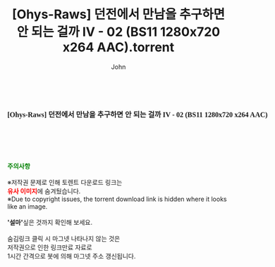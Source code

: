 ﻿---
layout: post
title:  "[Ohys-Raws] 던전에서 만남을 추구하면 안 되는 걸까 IV - 02 (BS11 1280x720 x264 AAC).torrent"
author: John
categories: [ 애니메이션 ]
tags: [  ]
image:  
description: "[Ohys-Raws] 던전에서 만남을 추구하면 안 되는 걸까 IV - 02 (BS11 1280x720 x264 AAC) torrent 정보 공유"
toc: true
toc_sticky: true
---

<br>
<div class="view-img">
<a class="view_image" href="http://torrentmobile60.com/bbs/view_image.php?fn=%2Fdata%2Ffile%2Fani%2F3659260999_5bmDp8ho_4601124e5a8411f657b14c26d726446cb7a74f2d.jpg" target="_blank"><img alt="" class="img-tag" content="http://torrentmobile60.com/data/file/ani/3659260999_5bmDp8ho_4601124e5a8411f657b14c26d726446cb7a74f2d.jpg" itemprop="image" src="http://torrentmobile60.com/data/file/ani/3659260999_5bmDp8ho_4601124e5a8411f657b14c26d726446cb7a74f2d.jpg"/></a></div><div class="view-content" itemprop="description">
<p><span style="font-family:nanumsquareround;font-size:16px;font-weight:700;white-space:nowrap;background-color:rgb(255,255,255);">[Ohys-Raws] 던전에서 만남을 추구하면 안 되는 걸까 IV - 02 (BS11 1280x720 x264 AAC)</span> </p> </div>
    
<br><br><br>
<p data-ke-size="size16"><b><span style="color: green;">주의사항</span></b><br /><br />※저작권 문제로 인해 토렌트 다운로드 링크는<br /><b><span style="color: red;">유사 이미지</span></b>에 숨겨뒀습니다.<br />※Due to copyright issues, the torrent download link is hidden where it looks like an image.<br /><br /><b>'설마'</b>싶은 것까지 확인해 보세요.<br /><br />숨김링크 클릭 시 마그넷 나타나지 않는 것은<br />저작권으로 인한 링크만료 자료로<br />1시간 간격으로 봇에 의해 마그넷 주소 갱신됩니다.</p>
